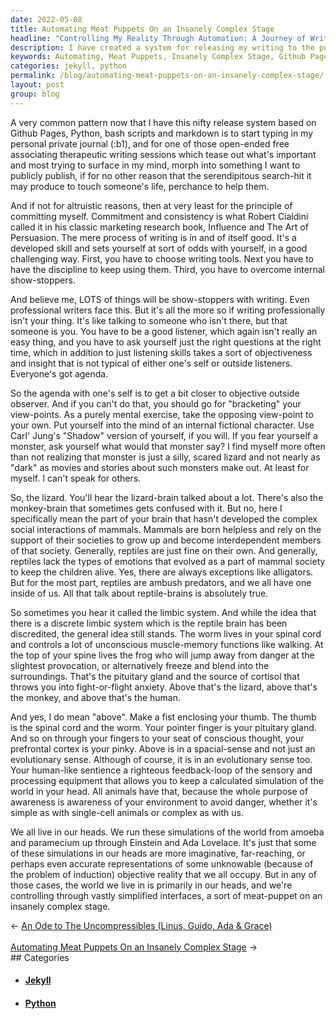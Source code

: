 ```yaml
---
date: 2022-05-08
title: Automating Meat Puppets On an Insanely Complex Stage
headline: "Controlling My Reality Through Automation: A Journey of Writing and Self-Awareness"
description: I have created a system for releasing my writing to the public, using Github Pages, Python, bash scripts, and markdown. Writing takes discipline and commitment, and I have to be an objective observer, often putting myself in the mind of an opposing character - the 'lizard-brain' - to gain insight. My awareness is a feedback loop, allowing me to keep a calculated version of the world in my head, like a puppet on a stage. Read my blog post to learn more about
keywords: Automating, Meat Puppets, Insanely Complex Stage, Github Pages, Python, Bash Scripts, Markdown, Discipline, Commitment, Objective Observer, Lizard-Brain, Awareness, Feedback Loop, Simulated World, Objective Reality, Puppet, Stage
categories: jekyll, python
permalink: /blog/automating-meat-puppets-on-an-insanely-complex-stage/
layout: post
group: blog
---
```




A very common pattern now that I have this nifty release system based on Github
Pages, Python, bash scripts and markdown is to start typing in my personal
private journal (:b1), and for one of those open-ended free associating
therapeutic writing sessions which tease out what's important and most trying
to surface in my mind, morph into something I want to publicly publish, if for
no other reason that the serendipitous search-hit it may produce to touch
someone's life, perchance to help them.

And if not for altruistic reasons, then at very least for the principle of
committing myself. Commitment and consistency is what Robert Cialdini called it
in his classic marketing research book, Influence and The Art of Persuasion.
The mere process of writing is in and of itself good. It's a developed skill
and sets yourself at sort of odds with yourself, in a good challenging way.
First, you have to choose writing tools. Next you have to have the discipline
to keep using them. Third, you have to overcome internal show-stoppers.

And believe me, LOTS of things will be show-stoppers with writing. Even
professional writers face this. But it's all the more so if writing
professionally isn't your thing. It's like talking to someone who isn't there,
but that someone is you. You have to be a good listener, which again isn't
really an easy thing, and you have to ask yourself just the right questions at
the right time, which in addition to just listening skills takes a sort of
objectiveness and insight that is not typical of either one's self or outside
listeners. Everyone's got agenda.

So the agenda with one's self is to get a bit closer to objective outside
observer. And if you can't do that, you should go for "bracketing" your
view-points. As a purely mental exercise, take the opposing view-point to your
own. Put yourself into the mind of an internal fictional character. Use Carl'
Jung's "Shadow" version of yourself, if you will. If you fear yourself a
monster, ask yourself what would that monster say? I find myself more often
than not realizing that monster is just a silly, scared lizard and not nearly
as "dark" as movies and stories about such monsters make out. At least for
myself. I can't speak for others.

So, the lizard. You'll hear the lizard-brain talked about a lot. There's also
the monkey-brain that sometimes gets confused with it. But no, here I
specifically mean the part of your brain that hasn't developed the complex
social interactions of mammals. Mammals are born helpless and rely on the
support of their societies to grow up and become interdependent members of that
society. Generally, reptiles are just fine on their own. And generally,
reptiles lack the types of emotions that evolved as a part of mammal society to
keep the children alive. Yes, there are always exceptions like alligators. But
for the most part, reptiles are ambush predators, and we all have one inside of
us. All that talk about reptile-brains is absolutely true.

So sometimes you hear it called the limbic system. And while the idea that
there is a discrete limbic system which is the reptile brain has been
discredited, the general idea still stands. The worm lives in your spinal cord
and controls a lot of unconscious muscle-memory functions like walking. At the
top of your spine lives the frog who will jump away from danger at the
slightest provocation, or alternatively freeze and blend into the surroundings.
That's the pituitary gland and the source of cortisol that throws you into
fight-or-flight anxiety. Above that's the lizard, above that's the monkey, and
above that's the human.

And yes, I do mean "above". Make a fist enclosing your thumb. The thumb is the
spinal cord and the worm. Your pointer finger is your pituitary gland. And so
on through your fingers to your seat of conscious thought, your prefrontal
cortex is your pinky. Above is in a spacial-sense and not just an evolutionary
sense. Although of course, it is in an evolutionary sense too. Your human-like
sentience a righteous feedback-loop of the sensory and processing equipment
that allows you to keep a calculated simulation of the world in your head. All
animals have that, because the whole purpose of awareness is awareness of your
environment to avoid danger, whether it's simple as with single-cell animals or
complex as with us.

We all live in our heads. We run these simulations of the world from amoeba and
paramecium up through Einstein and Ada Lovelace. It's just that some of these
simulations in our heads are more imaginative, far-reaching, or perhaps even
accurate representations of some unknowable (because of the problem of
induction) objective reality that we all occupy. But in any of those cases, the
world we live in is primarily in our heads, and we're controlling through
vastly simplified interfaces, a sort of meat-puppet on an insanely complex
stage.


<div class="arrow-links"><div class="post-nav-prev"><span class="arrow">&larr;&nbsp;</span><a href="/blog/an-ode-to-the-uncompressibles-linus-guido-ada-grace/">An Ode to The Uncompressibles (Linus, Guido, Ada & Grace)</a></div> &nbsp; <div class="post-nav-next"><a href="/blog/automating-meat-puppets-on-an-insanely-complex-stage/">Automating Meat Puppets On an Insanely Complex Stage</a><span class="arrow">&nbsp;&rarr;</span></div></div>
## Categories

<ul>
<li><h4><a href='/jekyll/'>Jekyll</a></h4></li>
<li><h4><a href='/python/'>Python</a></h4></li></ul>